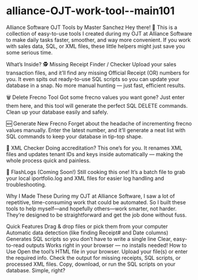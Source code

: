 # alliance-OJT-work-tool--main101
Alliance Software OJT Tools by Master Sanchez
Hey there! 👋 This is a collection of easy-to-use tools I created during my OJT at Alliance Software to make daily tasks faster, smoother, and way more convenient. If you work with sales data, SQL, or XML files, these little helpers might just save you some serious time.

What’s Inside?
🕵️ Missing Receipt Finder / Checker
Upload your sales transaction files, and it’ll find any missing Official Receipt (OR) numbers for you. It even spits out ready-to-use SQL scripts so you can update your database in a snap. No more manual hunting — just fast, efficient results.

🗑️ Delete Frecno Tool
Got some frecno values you want gone? Just enter them here, and this tool will generate the perfect SQL DELETE commands. Clean up your database easily and safely.

🆕 Generate New Frecno
Forget about the headache of incrementing frecno values manually. Enter the latest number, and it’ll generate a neat list with SQL commands to keep your database in tip-top shape.

📄 XML Checker
Doing accreditation? This one’s for you. It renames XML files and updates tenant IDs and keys inside automatically — making the whole process quick and painless.

🔧 FlashLogs (Coming Soon!)
Still cooking this one! It’s a batch file to grab your local iportfolio.log and XML files for easier log handling and troubleshooting.

Why I Made These
During my OJT at Alliance Software, I saw a lot of repetitive, time-consuming work that could be automated. So I built these tools to help myself—and hopefully others—work smarter, not harder. They’re designed to be straightforward and get the job done without fuss.

Quick Features
Drag & drop files or pick them from your computer
Automatic data detection (like finding Receipt# and Date columns)
Generates SQL scripts so you don’t have to write a single line
Clear, easy-to-read outputs
Works right in your browser — no installs needed!
How to Use
Open the tool’s HTML file in your browser.
Upload your file(s) or enter the required info.
Check the output for missing receipts, SQL scripts, or processed XML files.
Copy, download, or run the SQL scripts on your database.
Simple, right?
